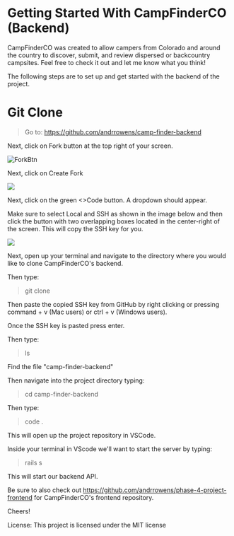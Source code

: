 # Getting Started With CampFinderCO (Backend)

CampFinderCO was created to allow campers from Colorado and around the country to discover, submit, and review dispersed or backcountry campsites. Feel free to check it out and let me know what you think!

The following steps are to set up and get started with the backend of the project.

# Git Clone

> Go to:  https://github.com/andrrowens/camp-finder-backend

Next, click on Fork button at the top right of your screen.

![ForkBtn](https://www.earthdatascience.org/images/earth-analytics/git-version-control/githubguides-bootcamp-fork.png)

Next, click on Create Fork

![](https://github.com/jccaropino7786/legendary-phase1-project/blob/main/images%20and%20gifs/create%20fork.PNG?raw=true)

Next, click on the green <>Code button. A dropdown should appear. 

Make sure to select Local and SSH as shown in the image below and then click the button with two overlapping boxes located in the center-right of the screen. This will copy the SSH key for you.

![](https://i.imgur.com/WocsXaR.png)

Next, open up your terminal and navigate to the directory where you would like to clone CampFinderCO's backend.

Then type: 

> git clone

Then paste the copied SSH key from GitHub by right clicking or pressing command + v (Mac users) or ctrl + v (Windows users).

Once the SSH key is pasted press enter.

Then type:

> ls

Find the file "camp-finder-backend"

Then navigate into the project directory typing:

> cd camp-finder-backend


Then type:

> code .

This will open up the project repository in VSCode.

Inside your terminal in VScode we'll want to start the server by typing:

> rails s

This will start our backend API.

Be sure to also check out https://github.com/andrrowens/phase-4-project-frontend for CampFinderCO's frontend repository.

Cheers!

License: This project is licensed under the MIT license
